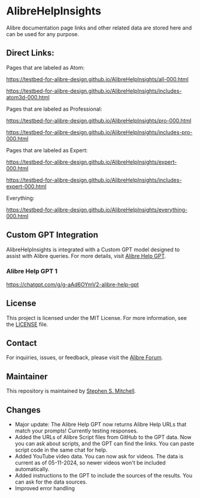 # AlibreHelpInsights

Alibre documentation page links and other related data are stored here and can be used for any purpose.

## Direct Links:

Pages that are labeled as Atom:

https://testbed-for-alibre-design.github.io/AlibreHelpInsights/all-000.html

https://testbed-for-alibre-design.github.io/AlibreHelpInsights/includes-atom3d-000.html

Pages that are labeled as  Professional:

https://testbed-for-alibre-design.github.io/AlibreHelpInsights/pro-000.html

https://testbed-for-alibre-design.github.io/AlibreHelpInsights/includes-pro-000.html

Pages that are labeled as Expert:

https://testbed-for-alibre-design.github.io/AlibreHelpInsights/expert-000.html

https://testbed-for-alibre-design.github.io/AlibreHelpInsights/includes-expert-000.html

Everything:

https://testbed-for-alibre-design.github.io/AlibreHelpInsights/everything-000.html

## Custom GPT Integration

AlibreHelpInsights is integrated with a Custom GPT model designed to assist with Alibre queries. For more details, visit [Alibre Help GPT](https://chat.openai.com/g/g-nJiee9xoT-alibre-help-gpt-2).

### Alibre Help GPT 1

https://chatgpt.com/g/g-aAd6OYmV2-alibre-help-gpt

## License

This project is licensed under the MIT License. For more information, see the [LICENSE](LICENSE) file.

## Contact

For inquiries, issues, or feedback, please visit the [Alibre Forum](https://www.alibre.com/forum/index.php).

## Maintainer

This repository is maintained by [Stephen S. Mitchell](https://github.com/stephensmitchell).

## Changes

- Major update: The Alibre Help GPT now returns Alibre Help URLs that match your prompts! Currently testing responses.
- Added the URLs of Alibre Script files from GitHub to the GPT data. Now you can ask about scripts, and the GPT can find the links. You can paste script code in the same chat for help.
- Added YouTube video data. You can now ask for videos. The data is current as of 05-11-2024, so newer videos won't be included automatically.
- Added instructions to the GPT to include the sources of the results. You can ask for the data sources.
- Improved error handling
